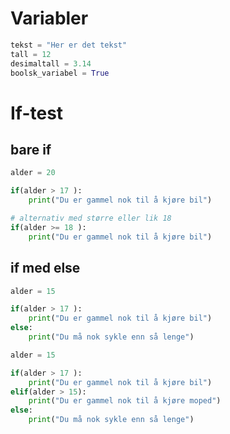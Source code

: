# Variabler

```python 
tekst = "Her er det tekst"
tall = 12
desimaltall = 3.14
boolsk_variabel = True
```
# If-test
## bare if
```python 
alder = 20

if(alder > 17 ):
    print("Du er gammel nok til å kjøre bil")

# alternativ med større eller lik 18
if(alder >= 18 ):
    print("Du er gammel nok til å kjøre bil")
```
## if med else

```python 
alder = 15

if(alder > 17 ):
    print("Du er gammel nok til å kjøre bil")
else:
    print("Du må nok sykle enn så lenge")

```

```python 
alder = 15

if(alder > 17 ):
    print("Du er gammel nok til å kjøre bil")
elif(alder > 15):
    print("Du er gammel nok til å kjøre moped")
else:
    print("Du må nok sykle enn så lenge")

```
